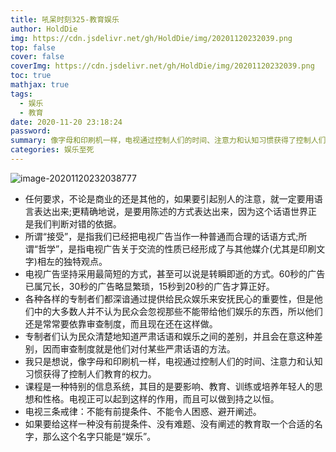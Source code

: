 ```yaml
---
title: 吼呆时刻325-教育娱乐
author: HoldDie
img: https://cdn.jsdelivr.net/gh/HoldDie/img/20201120232039.png
top: false
cover: false
coverImg: https://cdn.jsdelivr.net/gh/HoldDie/img/20201120232039.png
toc: true
mathjax: true
tags:
  - 娱乐
  - 教育
date: 2020-11-20 23:18:24
password:
summary: 像字母和印刷机一样，电视通过控制人们的时间、注意力和认知习惯获得了控制人们教育的权力。
categories: 娱乐至死
---
```




![image-20201120232038777](https://cdn.jsdelivr.net/gh/HoldDie/img/20201120232039.png)

- 任何要求，不论是商业的还是其他的，如果要引起别人的注意，就一定要用语言表达出来;更精确地说，是要用陈述的方式表达出来，因为这个话语世界正是我们判断对错的依据。
- 所谓“接受”，是指我们已经把电视广告当作一种普通而合理的话语方式;所谓“哲学”，是指电视广告关于交流的性质已经形成了与其他媒介(尤其是印刷文字)相左的独特观点。
- 电视广告坚持采用最简短的方式，甚至可以说是转瞬即逝的方式。60秒的广告已属冗长，30秒的广告略显繁琐，15秒到20秒的广告才算正好。
- 各种各样的专制者们都深谙通过提供给民众娱乐来安抚民心的重要性，但是他们中的大多数人并不认为民众会忽视那些不能带给他们娱乐的东西，所以他们还是常常要依靠审查制度，而且现在还在这样做。
- 专制者们认为民众清楚地知道严肃话语和娱乐之间的差别，并且会在意这种差别，因而审查制度就是他们对付某些严肃话语的方法。
- 我只是想说，像字母和印刷机一样，电视通过控制人们的时间、注意力和认知习惯获得了控制人们教育的权力。
- 课程是一种特别的信息系统，其目的是要影响、教育、训练或培养年轻人的思想和性格。电视正可以起到这样的作用，而且可以做到持之以恒。
- 电视三条戒律：不能有前提条件、不能令人困惑、避开阐述。
- 如果要给这样一种没有前提条件、没有难题、没有阐述的教育取一个合适的名字，那么这个名字只能是“娱乐”。